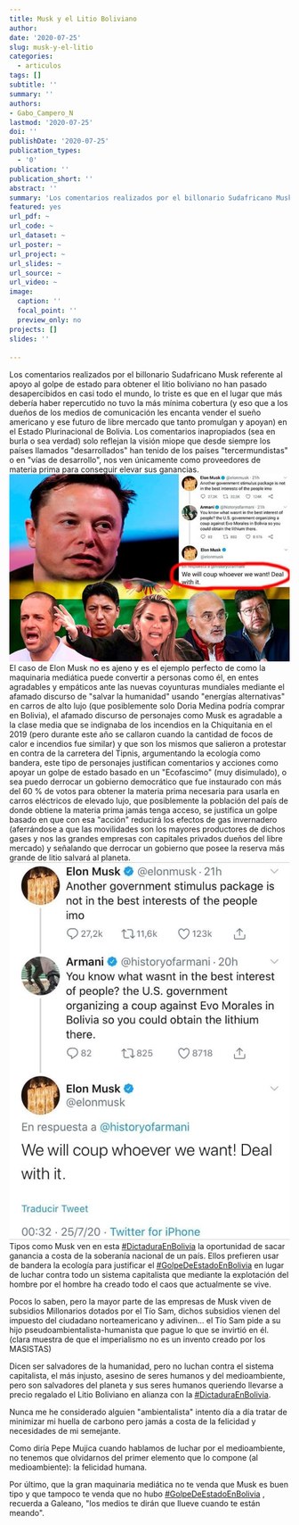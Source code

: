```yaml
---
title: Musk y el Litio Boliviano
author:
date: '2020-07-25'
slug: musk-y-el-litio
categories:
  - articulos
tags: []
subtitle: ''
summary: ''
authors:
- Gabo_Campero_N
lastmod: '2020-07-25'
doi: ''
publishDate: '2020-07-25'
publication_types:
  - '0'
publication: ''
publication_short: ''
abstract: ''
summary: 'Los comentarios realizados por el billonario Sudafricano Musk referente al apoyo al golpe de estado para obtener el litio boliviano no han pasado desapercibidos en casi todo el mundo, lo triste es que en el lugar que más debería haber repercutido no tuvo la más mínima cobertura'
featured: yes
url_pdf: ~
url_code: ~
url_dataset: ~
url_poster: ~
url_project: ~
url_slides: ~
url_source: ~
url_video: ~
image:
  caption: ''
  focal_point: ''
  preview_only: no
projects: []
slides: ''

---
```


Los comentarios realizados por el billonario Sudafricano Musk referente al apoyo al golpe de estado para obtener el litio boliviano no han pasado desapercibidos en casi todo el mundo, lo triste es que en el lugar que más debería haber repercutido no tuvo la más mínima cobertura (y eso que a los dueños de los medios de comunicación les encanta vender el sueño americano y ese futuro de libre mercado que tanto promulgan y apoyan) en el Estado Plurinacional de Bolivia. Los comentarios inapropiados (sea en burla o sea verdad) solo reflejan la visión miope que desde siempre los países llamados "desarrollados" han tenido de los países "tercermundistas" o en "vías de desarrollo", nos ven únicamente como proveedores de materia prima para conseguir elevar sus ganancias. 
![](2.jpeg)
El caso de Elon Musk no es ajeno y es el ejemplo perfecto de como la maquinaria mediática puede convertir a personas como él, en entes agradables y empáticos ante las nuevas coyunturas mundiales mediante el afamado discurso de "salvar la humanidad" usando "energías alternativas" en carros de alto lujo (que posiblemente solo Doria Medina podría comprar en Bolivia), el afamado discurso de personajes como Musk es agradable a la clase media que se indignaba de los incendios en la Chiquitania en el 2019 (pero durante este año se callaron cuando la cantidad de focos de calor e incendios fue similar) y que son los mismos que salieron a protestar en contra de la carretera del Tipnis, argumentando la ecología como bandera, este tipo de personajes justifican comentarios y acciones como apoyar un golpe de estado basado en un "Ecofascimo" (muy disimulado), o sea puedo derrocar un gobierno democrático que fue instaurado con más del 60 % de votos para obtener la materia prima necesaria para usarla en carros eléctricos de elevado lujo, que posiblemente la población del país de donde obtiene la materia prima jamás tenga acceso, se justifica un golpe basado en que con esa "acción" reducirá los efectos de gas invernadero (aferrándose a que las movilidades son los mayores productores de dichos gases y nos las grandes empresas con capitales privados dueños del libre mercado) y señalando que derrocar un gobierno que posee la reserva más grande de litio salvará al planeta.
![](1.jpeg)
Tipos como Musk ven en esta [#DictaduraEnBolivia](#void) la oportunidad de sacar ganancia a costa de la soberanía nacional de un país. Ellos prefieren usar de bandera la ecología para justificar el [#GolpeDeEstadoEnBolivia](#void) en lugar de luchar contra todo un sistema capitalista que mediante la explotación del hombre por el hombre ha creado todo el caos que actualmente se vive. 

Pocos lo saben, pero la mayor parte de las empresas de Musk viven de subsidios Millonarios dotados por el Tío Sam, dichos subsidios vienen del impuesto del ciudadano norteamericano y adivinen... el Tío Sam pide a su hijo pseudoambientalista-humanista que pague lo que se invirtió en él. (clara muestra de que el imperialismo no es un invento creado por los MASISTAS)

Dicen ser salvadores de la humanidad, pero no luchan contra el sistema capitalista, el más injusto, asesino de seres humanos y del medioambiente, pero son salvadores del planeta y sus seres humanos queriendo llevarse a precio regalado el Litio Boliviano en alianza con la [#DictaduraEnBolivia](#void).

Nunca me he considerado alguien "ambientalista" intento día a día tratar de minimizar mi huella de carbono pero jamás a costa de la felicidad y necesidades de mi semejante.

Como diría Pepe Mujica cuando hablamos de luchar por el medioambiente, no tenemos que olvidarnos del primer elemento que lo compone (al medioambiente): la felicidad humana.

Por último, que la gran maquinaria mediática no te venda que Musk es buen tipo y que tampoco te venda que no hubo [#GolpeDeEstadoEnBolivia](#void) , recuerda a Galeano, "los medios te dirán que llueve cuando te están meando".





